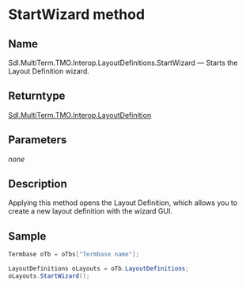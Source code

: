 # StartWizard method

## Name

Sdl.MultiTerm.TMO.Interop.LayoutDefinitions.StartWizard —          Starts the Layout Definition wizard.

## Returntype
[Sdl.MultiTerm.TMO.Interop.LayoutDefinition](Sdl.MultiTerm.TMO.Interop.LayoutDefinition.md)

## Parameters
*none*

## Description

Applying this method opens the Layout Definition, which allows you to create a new layout definition with the wizard GUI.

## Sample


```cs
Termbase oTb = oTbs["Termbase name"];

LayoutDefinitions oLayouts = oTb.LayoutDefinitions;
oLayouts.StartWizard();
```

